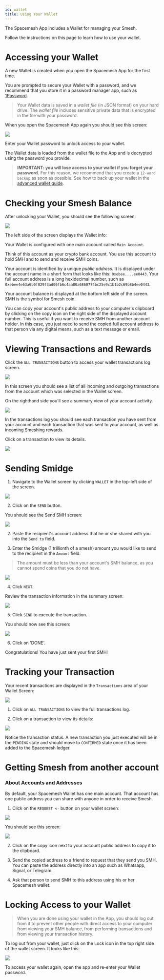 ```yaml
---
id: wallet
title: Using Your Wallet
---
```


The Spacemesh App includes a Wallet for managing your Smesh.

Follow the instructions on this page to learn how to use your wallet.

# Accessing your Wallet

A new Wallet is created when you open the Spacemesh App for the first time.

You are prompted to secure your Wallet with a password, and we recommend that you store it in a password manager app, such as [1Password](https://1password.com).

> Your Wallet data is saved in a _wallet file_ (in JSON format) on your hard drive. The _wallet file_ includes sensitive private data that is encrypted in the file with your password.

When you open the Spacemesh App again you should see this screen:

![](./../../../static/img/v1.0/password.png)

Enter your Wallet password to unlock access to your wallet.

The Wallet data is loaded from the wallet file to the App and is decrypted using the password you provide.

> **IMPORTANT: you will lose access to your wallet if you forget your password.** For this reason, we recommend that you create a `12-word backup` as soon as possible. See how to back up your wallet in the [advanced wallet guide](advanced_wallet.md).


# Checking your Smesh Balance

After unlocking your Wallet, you should see the following screen:

![](./../../../static/img/v1.0/wallet_screen.png)

The left side of the screen displays the Wallet info:

Your Wallet is configured with one main account called `Main Account`.

Think of this account as your crypto bank account. You use this account to hold SMH and to send and receive SMH coins.

Your account is identified by a unique _public address._ It is displayed under the account name in a short form that looks like this: `0xebee....ee0443`. Your full account address is a long hexidecimal number, such as `0xebee4e63a6b0f829f3ad06fb6c4aa80a6860774bc25e9c1b1b2c69b8b4ee0443`.

Your account balance is displayed at the bottom left side of the screen. SMH is the symbol for Smesh coin.

You can copy your account's public address to your computer's clipboard by clicking on the copy icon on the right side of the displayed  account number. This is useful if you want to receive SMH from another account holder. In this case, you just need to send the copied full account address to that person via any digital means, such as a text message or email.

# Viewing Transactions and Rewards

Click the `ALL TRANSACTIONS` button to access your wallet transactions log screen.

![](./../../../static/img/v1.0/wallet_screen.png)

In this screen you should see a list of all incoming and outgoing transactions from the account which was selected in the Wallet screen.

On the righthand side you'll see a summary view of your account activity.

![](./../../../static/img/v1.0/tx_log.png)

In the transactions log you should see each transaction you have sent from your account and each transaction that was sent to your account, as well as incoming Smeshing rewards.

Click on a transaction to view its details.

![](./../../../static/img/v1.0/tx_log_details.png)

# Sending Smidge

1. Navigate to the Wallet screen by clicking `WALLET` in the top-left side of the screen.

![](./../../../static/img/v1.0/wallet_screen.png)

2. Click on the `SEND` button.

You should see the Send SMH screen:

![](./../../../static/img/v1.0/send_smc_tx.png)

2. Paste the recipient's account address that he or she shared with you into the `Send to` field.

3. Enter the Smidge (1 trillionth of a smesh) amount you would like to send to the recipient in the `Amount` field.

> The amount must be less than your account's SMH balance, as you cannot spend coins that you do not have.

![](./../../../static/img/v1.0/send_smc_tx_1.png)

4. Click `NEXT`.

Review the transaction information in the summary screen:

![](./../../../static/img/v1.0/send_smc_tx_review.png)

5. Click `SEND` to execute the transaction.

You should now see this screen:

![](./../../../static/img/v1.0/send_smc_tx_sent.png)

6. Click on 'DONE'.

Congratulations! You have just sent your first SMH!

# Tracking your Transaction

Your recent transactions are displayed in the `Transactions` area of your Wallet Screen:

![](./../../../static/img/v1.0/wallet_tx_view.png)

1. Click on `ALL TRANSACTIONS` to view the full transactions log.

2. Click on a transaction to view its details:

![](./../../../static/img/v1.0/tx_log_details.png)

Notice the transaction status. A new transaction you just executed will be in the `PENDING` state and should move to `CONFIRMED` state once it has been added to the Spacemesh ledger.


# Getting Smesh from another account

### About Accounts and Addresses
By default, your Spacemesh Wallet has one main account. That account has one public address you can share with anyone in order to receive Smesh.

1. Click on the `REQUEST <-` button on your wallet screen:

![](./../../../static/img/v1.0/wallet_screen.png)

You should see this screen:

![](./../../../static/img/v1.0/request_coins.png)

2. Click on the copy icon next to your account public address to copy it to the clipboard.

3. Send the copied address to a friend to request that they send you SMH. You can paste the address directly into an app such as Whatsapp, Signal, or Telegram.

4. Ask that person to send SMH to this address using his or her Spacemesh wallet.


# Locking Access to your Wallet

> When you are done using your wallet in the App, you should log out from it to prevent other people with direct access to your computer from viewing your SMH balance, from performing transactions and from viewing your transaction history.

To log out from your wallet, just click on the Lock icon in the top right side of the wallet screen. It looks like this:

![](./../../../static/img/v1.0/lock_button.png)

To access your wallet again, open the app and re-enter your Wallet password.
